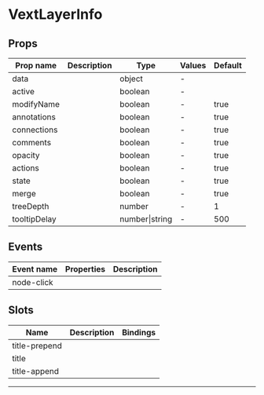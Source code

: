 # VextLayerInfo

## Props

| Prop name    | Description | Type           | Values | Default |
| ------------ | ----------- | -------------- | ------ | ------- |
| data         |             | object         | -      |         |
| active       |             | boolean        | -      |         |
| modifyName   |             | boolean        | -      | true    |
| annotations  |             | boolean        | -      | true    |
| connections  |             | boolean        | -      | true    |
| comments     |             | boolean        | -      | true    |
| opacity      |             | boolean        | -      | true    |
| actions      |             | boolean        | -      | true    |
| state        |             | boolean        | -      | true    |
| merge        |             | boolean        | -      | true    |
| treeDepth    |             | number         | -      | 1       |
| tooltipDelay |             | number\|string | -      | 500     |

## Events

| Event name | Properties | Description |
| ---------- | ---------- | ----------- |
| node-click |            |

## Slots

| Name          | Description | Bindings |
| ------------- | ----------- | -------- |
| title-prepend |             |          |
| title         |             |          |
| title-append  |             |          |

---
